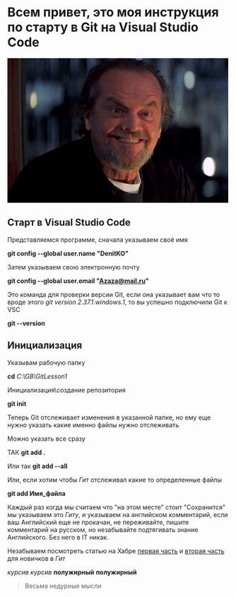 # Всем привет, это моя инструкция по старту в Git на Visual Studio Code
![alt Hello!](Jack_smile.gif "Hello!")
## Старт в Visual Studio Code
Представляемся программе, сначала указываем своё имя

**git config --global user.name "DenitKO"**

Затем указываем свою электронную почту

**git config --global user.email "Azaza@mail.ru"**

Это команда для проверки версии Git, если она указывает вам что то вроде этого 
*git version 2.37.1.windows.1*, то вы успешно подключили Git к VSC

**git --version**

## Инициализация

Указывам рабочую папку

**cd** *C:\GB\GitLesson1*

Инициализация\создание репозитория

**git init**

Теперь Git отслеживает изменения в указанной папке, но ему еще нужно указать какие именно файлы нужно отслеживать

Можно указать все сразу

ТАК
**git add .**

Или так
**git add --all**

Или, если хотим чтобы *Гит* отслеживал какие то определенные файлы

**git add Имя_файла**

Каждый раз когда мы считаем что "на этом месте" стоит "Сохранится" мы указываем это *Гиту*, и указываем на английском комментарий, если ваш Английский еще не прокачан, не переживайте, пишите комментарий на русском, но незабывайте подтягивать знание Английского. Без него в IT никак.

Незабываем посмотреть статью на Хабре [первая часть](https://habr.com/ru/post/541258/) и [вторая часть](https://habr.com/ru/post/542616/) для новичков в *Гит*

_курсив_
*курсив*
__полужирный__
**полужирный**

>Весьма недурные мысли